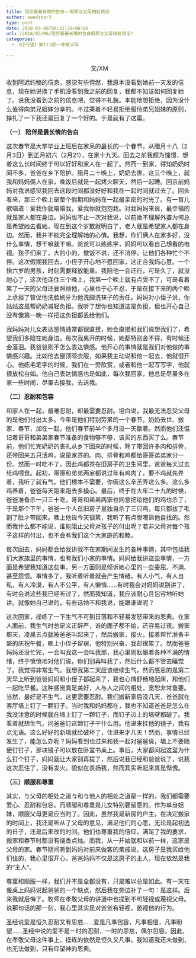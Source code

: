 ```yaml
---
title: 陪伴是最长情的告白——假期与父母相处琐记
author: sweditor3
type: post
date: 2018-03-06T06:22:29+00:00
url: /2018/03/06/陪伴是最长情的告白假期与父母相处琐记/
categories:
  - 《＠守望》第111期——孝敬父母

---
```

<p style="text-align: center;">
  <span style="font-size: 12pt;">文/XM</span>
</p>

<span style="font-size: 12pt;">收到阿迟约稿的信息，感觉有些愕然，我原本没看到她前一天发的信息，现在她说换了手机没看到我之前的回复，我都不知该如何回复她了。说我没看到之前的信息吧，觉得不礼貌。本能地想拒绝，因为没什么值得向弟兄姐妹分享的。不过秉着不轻易拒绝服侍弟兄姐妹的原则，挣扎了一下我还是回复了一个好的。于是就有了这篇。</span>

<span style="font-size: 12pt;"><strong>（一） 陪伴是最长情的告白</strong></span>

<span style="font-size: 12pt;">这次春节是大学毕业上班后在家呆的最长的一个春节，从腊月十八（2月3日）到正月初六（2月21），在家十九天。回去之前我颇为憧憬，想着这么长时间终于可以好好和家人在一起了。然而一到家，得知奶奶时间不多，爸爸在乡下陪护。腊月二十晚上，奶奶去世。这三个晚上，就我和妈妈俩人在家，晚饭后就是一起烤火聊天，然后一起睡。回京前妈妈对我说感觉我回去这段时间都没好好和我在一起时间就过去了。回头看来，那三个晚上是整个假期和妈妈在一起最亲密的时光了。有一首儿歌唱道：爱我你就陪陪我，爱我你就抱抱我。对我妈妈来说，最幸福的就是家人都在身边。妈妈也不止一次对我说，以前她不理解外婆为何总是希望她去看她，现在到这个岁数就明白了，老人就是希望家人都在身边。然而，我并不能完全理解她的心情。我想，你们俩人在家多好，没什么事情，想干嘛就干嘛。爸爸可以练练字，妈妈可以看自己想看的电视。孩子们来了，大的小的，做饭不说，还不消停，让他们各种忙个不停。这次假期我回去，小侄子开心地不愿回家，这正合我妈心意。一个快六岁的男孩，时刻需要释放能量。我陪他一会还行，可是久了，就没耐心了，这次他连住三个晚上，我第一个晚上就有点受不了，可是看着累了一天的父母还要照顾他，心里也于心不忍，于是在接下来的两个晚上承担了督促他洗脸刷牙为他洗脚洗袜子的责任。妈妈对小侄子说，你姑姑这是帮奶奶减轻负担。我听了想你也知道这是负担，但也开心自己没有像第一晚一样把这负担都丢给他们。</span>

<span style="font-size: 12pt;">我妈妈对儿女表达感情通常都很直接，她会直接和我们说想我们了，希望我们多陪在她身边。每次我离开的时候，她都特别舍不得，有时候还会落泪。我爸爸则不怎么表达情感。他开心的事情就是我们对他做的事情感兴趣。比如他去屋顶晾衣服，如果我主动说和他一起去，他就很开心。他练毛笔字的时候，我们在一旁欣赏，或者和他一起写写字，他就很放松自如。他自己表达情感也是如此，每次我回家，他总是尽量多在家一些时间，尽量去接我，去送我。</span>

<span style="font-size: 12pt;"><strong>（二）忍耐和包容</strong></span>

<span style="font-size: 12pt;">和家人在一起，最难忍耐，却最需要忍耐。坦白说，我最无法忍受父母的是他们付出太多。今年是他们特别劳累的一个春节，奶奶去世、搬家、春节，加在一起，他们春节前半个多月没一天歇着。然而他们还惦记着哥哥和弟弟家春节准备的食物够不够，该买的东西买了么。春节前，他们忙完奶奶的丧礼从乡下回来的时候，除了带回许多肉和排骨，还带回来五只活鸡，说是家养的。肉、排骨和鸡都给哥哥弟弟家分一份。然而一时吃不了，因此鸡都养在旧房子的卫生间里，爸爸每天过去给鸡喂食。起初，哥哥和弟弟两家都说过年有鸡肉了，要不鸡就先养着，我听了就有气。他们根本不需要，你俩这么辛苦弄这么多。这么多鸡养着，爸爸每天跑来跑去多操心。最后，终于在大年二十九的时候，爸爸准备杀一只三十吃，哥哥和弟弟两家也同意把给他们的鸡也杀了，于是那个下午，爸爸一个人在旧房子里独自杀了三只鸡，每只都拔了毛剖了肚才带回来。晚上他说今天很累，我听了有点想嘲讽他自找的。然而我什么都不能说，谁能阻止父母对孩子的付出呢？若非父母对每个孩子这样的付出，也不会有我们这个大家庭的和睦。</span>

<span style="font-size: 12pt;">每次回去，妈妈都会给我讲我不在家期间发生的各种事情，其中包括我们大家族里的事情，也有我们小家的事情。妈妈给我讲这些事情，一方面是希望我知道这些事，另一方面则是倾诉她心里的一些委屈、不满、甚至怨恨。事情多了，我听着听着就会产生情绪。有人小气，有人自私，有人冷漠，有人不公平，有人懒惰……有时我会对妈妈说别讲了，有时会说这些我已经听过了，然而我知道，我应该耐心且包容地听她讲。就像她自己说的，有些话她不和我说，能跟谁说呢？</span>

<span style="font-size: 12pt;">这次回家，操练了一下生气不可到日落和不轻易发怒带来的恩典。在家人面前，我生气时总是义正辞严，谁的面子都不给，还容易过夜。搬家那天，凌晨五点就被爸爸叫起来了，然后搬家，接火，接着帮忙准备丰盛的庆祝午餐，晚上小侄子留宿，他特别兴奋，我却很累了。然而爸爸妈妈还没忙完，一会叫我这一会叫我那，我心里则酝酿着各种不满的情绪，终于愤愤地对他们说，你们别再叫我了，然后什么都不管去睡觉了。我觉得非常生气，我想我第二天应该继续生气，然而感恩的是第二天早上听到爸爸妈妈和小侄子都起来了，我也心情舒畅地起床，和他们一起吃早餐。这种感觉真是美好，人与人之间的相处，宽恕非常重要。当然，最好是不生气，这更需要忍耐。我们搬新家后没几天，爸爸就在客厅墙上钉了一颗钉子。当时我和妈妈都在，我也不知道爸爸是怎么在我没注意的时候就在墙上钉了一颗钉子，而钉子边上的墙壁都破了。我看着就想生气，问爸爸钉这颗钉子干什么用。他说来挂他的镜子，我有点无语。这么好好的新墙就给破坏了，住进来才几天！然而，事情已经发生了，能怎么办呢？妈妈看到也过来和我一起对爸爸说，墙上不要随便钉钉子，那块镜子可以放在卧室书桌上。事后，大家都问起这里为什么钉个钉子，妈妈就让大家别再提了，然后说我已经和爸爸说了，说我这次忍住了，没有发火。貌似在表扬我，然而其实听起来真是惭愧。</span>

<span style="font-size: 12pt;"><strong>（三）顺服和尊重</strong></span>

<span style="font-size: 12pt;">其实，与父母的相处之道与和与他人的相处之道是一样的，我们都需要爱心、忍耐和包容。而顺服和尊重是儿女特别要留意的。作为单身姐妹，顺服父母更是应当的了。因此，虽然我是新房的户主，在决定搬家的时间上，我还是听从了父母的意见，满足他们的心愿，无论是起初选的日子，还是后来改的时间。他们也尊重我的信仰，满足了我的要求，搬家和春节时都没有烧香点烛。而我，从一开始就和以前一样，这家是父母的家。春节期间听到妈妈对前来做客的亲戚说，这房子是我买给他们住的，我心里很开心。爸爸妈妈不仅是这房子的主人，现在依然是我的“主人”。</span>

<span style="font-size: 12pt;">尊重和顺服一样，我们并不是全都没有，只是难以总是如此。有一天在餐桌上妈妈说起爸爸的一个缺点，然后我在旁边补了一句：是这样。后来我就后悔了。牧师在孝敬父母的讲道中也提到不可轻视或蔑视父母。说那句话的那一刻，我心里其实是对爸爸有轻视，藐视他的行为。</span>

<span style="font-size: 12pt;">圣经说爱是恒久忍耐又有恩慈……爱是凡事包容，凡事相信，凡事盼望……圣经中说的爱不是一时的忍耐，一时的恩慈，偶尔包容。因此，在孝敬父母这件事上，操练的依然是恒久又凡事。我知道我还未做到，也无法做到，只有仰望神的恩典。</span>